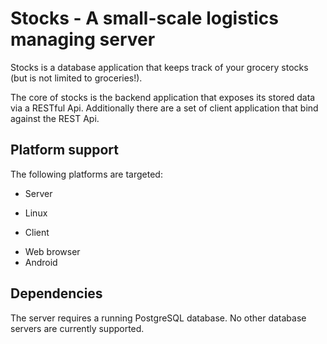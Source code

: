 Stocks - A small-scale logistics managing server
================================================

Stocks is a database application that keeps track of your
grocery stocks (but is not limited to groceries!).

The core of stocks is the backend application that exposes
its stored data via a RESTful Api. Additionally there are
a set of client application that bind against the REST Api.

Platform support
----------------

The following platforms are targeted:

 - Server
  * Linux
 - Client
  * Web browser
  * Android

Dependencies
------------

The server requires a running PostgreSQL database. No other
database servers are currently supported.

